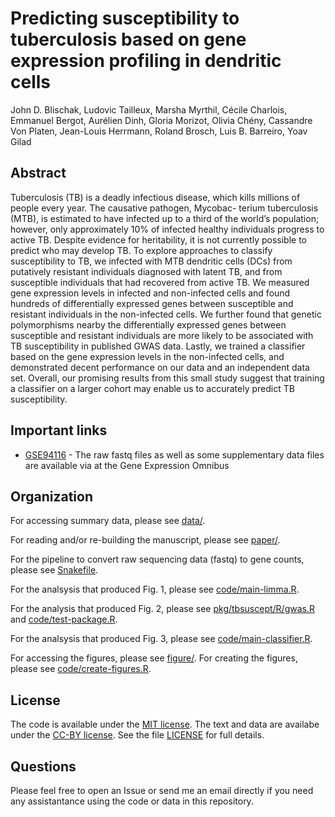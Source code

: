 # Predicting susceptibility to tuberculosis based on gene expression profiling in dendritic cells

John D. Blischak, Ludovic Tailleux, Marsha Myrthil, Cécile Charlois, Emmanuel
Bergot, Aurélien Dinh, Gloria Morizot, Olivia Chény, Cassandre Von Platen,
Jean-Louis Herrmann, Roland Brosch, Luis B. Barreiro, Yoav Gilad

## Abstract

Tuberculosis (TB) is a deadly infectious disease, which kills millions of people
every year. The causative pathogen, Mycobac- terium tuberculosis (MTB), is
estimated to have infected up to a third of the world’s population; however,
only approximately 10% of infected healthy individuals progress to active TB.
Despite evidence for heritability, it is not currently possible to predict who
may develop TB. To explore approaches to classify susceptibility to TB, we
infected with MTB dendritic cells (DCs) from putatively resistant individuals
diagnosed with latent TB, and from susceptible individuals that had recovered
from active TB. We measured gene expression levels in infected and non-infected
cells and found hundreds of differentially expressed genes between susceptible
and resistant individuals in the non-infected cells. We further found that
genetic polymorphisms nearby the differentially expressed genes between
susceptible and resistant individuals are more likely to be associated with TB 
susceptibility in published GWAS data. Lastly, we trained a classifier based on
the gene expression levels in the non-infected cells, and demonstrated decent
performance on our data and an independent data set. Overall, our promising
results from this small study suggest that training a classifier on a larger
cohort may enable us to accurately predict TB susceptibility.

## Important links

* [GSE94116][geo] - The raw fastq files as well as some supplementary data files are available via at the Gene Expression Omnibus

[geo]: https://www.ncbi.nlm.nih.gov/geo/query/acc.cgi?acc=GSE94116

## Organization

For accessing summary data, please see [data/](./data).

For reading and/or re-building the manuscript, please see [paper/](./paper).

For the pipeline to convert raw sequencing data (fastq) to gene counts, please
see [Snakefile](./Snakefile).

For the analsysis that produced Fig. 1, please see
[code/main-limma.R](./code/main-limma.R).

For the analysis that produced Fig. 2, please see
[pkg/tbsuscept/R/gwas.R](./pkg/tbsuscept/R/gwas.R) and
[code/test-package.R](./code/test-package.R).

For the analsysis that produced Fig. 3, please see
[code/main-classifier.R](./code/main-classifier.R).

For accessing the figures, please see [figure/](./figure). For creating the
figures, please see [code/create-figures.R](./code/create-figures.R).

## License

The code is available under the [MIT license][mit]. The text and data are
availabe under the [CC-BY license][cc-by]. See the file [LICENSE](./LICENSE) for
full details.

[mit]: https://choosealicense.com/licenses/mit/
[cc-by]: https://choosealicense.com/licenses/cc-by-4.0/

## Questions

Please feel free to open an Issue or send me an email directly if you need any
assistantance using the code or data in this repository.
